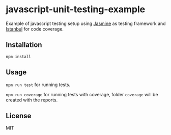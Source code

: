 # javascript-unit-testing-example

Example of javascript testing setup using [Jasmine](https://github.com/jasmine/jasmine) as testing framework and [Istanbul](https://github.com/istanbuljs/nyc) for code coverage.



## Installation

`npm install`

## Usage

`npm run test` for running tests.

`npm run coverage` for running tests with coverage, folder `coverage` will be created with the reports.

## License

MIT
